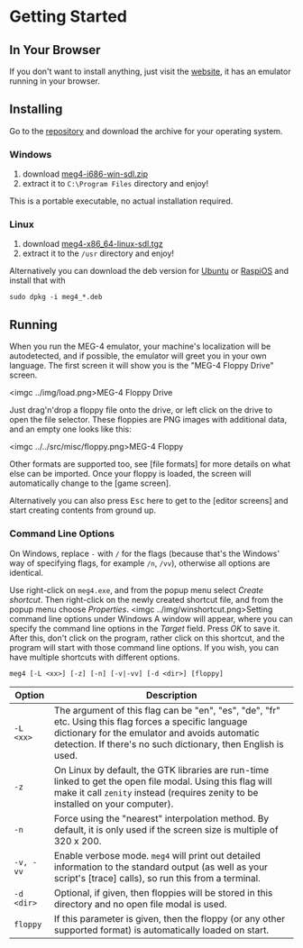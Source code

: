 Getting Started
===============

In Your Browser
---------------

If you don't want to install anything, just visit the [website](https://bztsrc.gitlab.io/meg4), it has an emulator running
in your browser.

Installing
----------

Go to the [repository](https://gitlab.com/bztsrc/meg4/tree/binaries) and download the archive for your operating system.

### Windows

1. download [meg4-i686-win-sdl.zip](https://gitlab.com/bztsrc/meg4/raw/binaries/tngp-i686-win-static.zip)
2. extract it to `C:\Program Files` directory and enjoy!

This is a portable executable, no actual installation required.

### Linux

1. download [meg4-x86_64-linux-sdl.tgz](https://gitlab.com/bztsrc/meg4/raw/binaries/meg4-x86_64-linux-sdl.tgz)
2. extract it to the `/usr` directory and enjoy!

Alternatively you can download the deb version for [Ubuntu](https://gitlab.com/bztsrc/meg4/raw/binaries/meg4_0.0.1-amd64.deb)
or [RaspiOS](https://gitlab.com/bztsrc/meg4/raw/binaries/meg4_0.0.1-armhf.deb) and install that with
```
sudo dpkg -i meg4_*.deb
```

Running
-------

When you run the MEG-4 emulator, your machine's localization will be autodetected, and if possible, the emulator will greet you
in your own language. The first screen it will show you is the "MEG-4 Floppy Drive" screen.

<imgc ../img/load.png><fig>MEG-4 Floppy Drive</fig>

Just drag'n'drop a floppy file onto the drive, or <mbl> left click on the drive to open the file selector. These floppies are PNG
images with additional data, and an empty one looks like this:

<imgc ../../src/misc/floppy.png><fig>MEG-4 Floppy</fig>

Other formats are supported too, see [file formats] for more details on what else can be imported. Once your floppy is loaded,
the screen will automatically change to the [game screen].

Alternatively you can also press <kbd>Esc</kbd> here to get to the [editor screens] and start creating contents from ground up.

### Command Line Options

On Windows, replace `-` with `/` for the flags (because that's the Windows' way of specifying flags, for example `/n`, `/vv`),
otherwise all options are identical.

Use <mbr> right-click on `meg4.exe`, and from the popup menu select *Create shortcut*. Then <mbr> right-click on the newly created
shortcut file, and from the popup menu choose *Properties*.
<imgc ../img/winshortcut.png><fig>Setting command line options under Windows</fig>
A window will appear, where you can specify the command line options in the *Target* field. Press *OK* to save it. After this,
don't click on the program, rather click on this shortcut, and the program will start with those command line options. If you
wish, you can have multiple shortcuts with different options.

```
meg4 [-L <xx>] [-z] [-n] [-v|-vv] [-d <dir>] [floppy]
```

| Option     | Description |
|------------|-------------|
| `-L <xx>`  | The argument of this flag can be "en", "es", "de", "fr" etc. Using this flag forces a specific language dictionary for the emulator and avoids automatic detection. If there's no such dictionary, then English is used. |
| `-z`       | On Linux by default, the GTK libraries are run-time linked to get the open file modal. Using this flag will make it call `zenity` instead (requires zenity to be installed on your computer). |
| `-n`       | Force using the "nearest" interpolation method. By default, it is only used if the screen size is multiple of 320 x 200. |
| `-v, -vv`  | Enable verbose mode. `meg4` will print out detailed information to the standard output (as well as your script's [trace] calls), so run this from a terminal. |
| `-d <dir>` | Optional, if given, then floppies will be stored in this directory and no open file modal is used. |
| `floppy`   | If this parameter is given, then the floppy (or any other supported format) is automatically loaded on start. |
